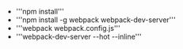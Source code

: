 * '''npm install'''
* '''npm install -g webpack webpack-dev-server'''
* '''webpack webpack.config.js'''
* '''webpack-dev-server --hot --inline'''

